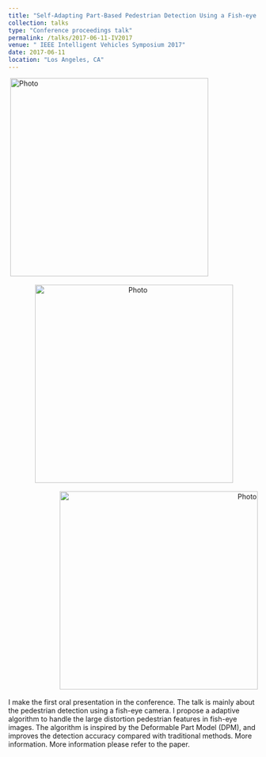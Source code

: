 ```yaml
---
title: "Self-Adapting Part-Based Pedestrian Detection Using a Fish-eye Camera"
collection: talks
type: "Conference proceedings talk"
permalink: /talks/2017-06-11-IV2017
venue: " IEEE Intelligent Vehicles Symposium 2017"
date: 2017-06-11
location: "Los Angeles, CA"
---
```


<p align="left">
  <img src="https://qianyeqiang.github.io/images/IV2017_2.png?raw=true" alt="Photo" style="width: 400px;"/> 
</p>

<p align="center">
  <img src="https://qianyeqiang.github.io/images/IV2017_1.png?raw=true" alt="Photo" style="width: 400px;"/> 
</p>

<p align="right">
  <img src="https://qianyeqiang.github.io/images/IV2017_3.png?raw=true" alt="Photo" style="width: 400px;"/> 
</p>


I make the first oral presentation in the conference. The talk is mainly about the pedestrian detection using a fish-eye camera. I propose a adaptive algorithm to handle the large distortion pedestrian features in fish-eye images. The algorithm is inspired by the Deformable Part Model (DPM), and improves the detection accuracy compared with traditional methods. More information. More information please refer to the paper.
